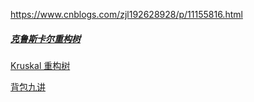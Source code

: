 https://www.cnblogs.com/zjl192628928/p/11155816.html



##### [克鲁斯卡尔重构树](https://www.cnblogs.com/xishuixs/p/15385099.html#) 

[Kruskal 重构树](https://www.cnblogs.com/linyihdfj/p/17067905.html)

[背包九讲](https://www.cnblogs.com/jbelial/articles/2116074.html)



